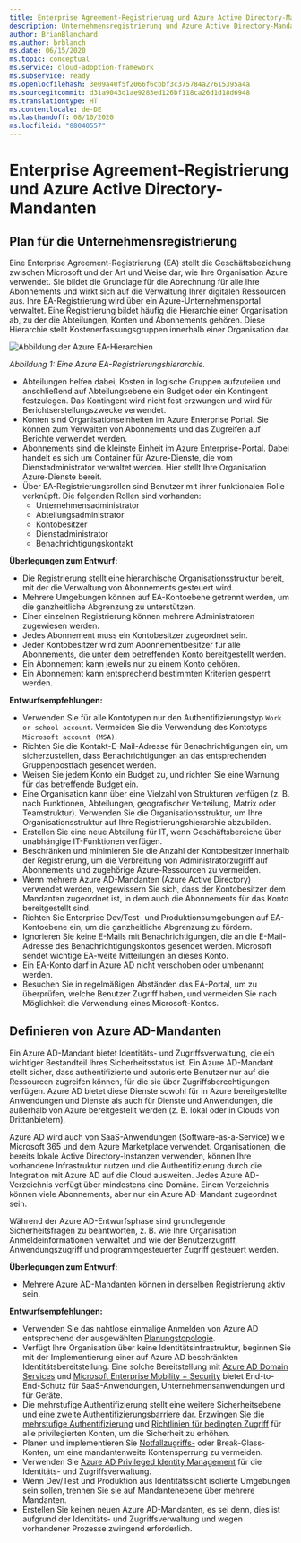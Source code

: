 ```yaml
---
title: Enterprise Agreement-Registrierung und Azure Active Directory-Mandanten
description: Unternehmensregistrierung und Azure Active Directory-Mandanten.
author: BrianBlanchard
ms.author: brblanch
ms.date: 06/15/2020
ms.topic: conceptual
ms.service: cloud-adoption-framework
ms.subservice: ready
ms.openlocfilehash: 3e09a40f5f2066f6cbbf3c375784a27615395a4a
ms.sourcegitcommit: d31a9043d1ae9283ed126bf118ca26d1d18d6948
ms.translationtype: HT
ms.contentlocale: de-DE
ms.lasthandoff: 08/10/2020
ms.locfileid: "88040557"
---
```

# <a name="enterprise-agreement-enrollment-and-azure-active-directory-tenants"></a>Enterprise Agreement-Registrierung und Azure Active Directory-Mandanten

## <a name="plan-for-enterprise-enrollment"></a>Plan für die Unternehmensregistrierung

Eine Enterprise Agreement-Registrierung (EA) stellt die Geschäftsbeziehung zwischen Microsoft und der Art und Weise dar, wie Ihre Organisation Azure verwendet. Sie bildet die Grundlage für die Abrechnung für alle Ihre Abonnements und wirkt sich auf die Verwaltung Ihrer digitalen Ressourcen aus. Ihre EA-Registrierung wird über ein Azure-Unternehmensportal verwaltet. Eine Registrierung bildet häufig die Hierarchie einer Organisation ab, zu der die Abteilungen, Konten und Abonnements gehören. Diese Hierarchie stellt Kostenerfassungsgruppen innerhalb einer Organisation dar.

![Abbildung der Azure EA-Hierarchien](./media/ea.png)

_Abbildung 1: Eine Azure EA-Registrierungshierarchie._

- Abteilungen helfen dabei, Kosten in logische Gruppen aufzuteilen und anschließend auf Abteilungsebene ein Budget oder ein Kontingent festzulegen. Das Kontingent wird nicht fest erzwungen und wird für Berichtserstellungszwecke verwendet.
- Konten sind Organisationseinheiten im Azure Enterprise Portal. Sie können zum Verwalten von Abonnements und das Zugreifen auf Berichte verwendet werden.
- Abonnements sind die kleinste Einheit im Azure Enterprise-Portal. Dabei handelt es sich um Container für Azure-Dienste, die vom Dienstadministrator verwaltet werden. Hier stellt Ihre Organisation Azure-Dienste bereit.
- Über EA-Registrierungsrollen sind Benutzer mit ihrer funktionalen Rolle verknüpft. Die folgenden Rollen sind vorhanden:
  - Unternehmensadministrator
  - Abteilungsadministrator
  - Kontobesitzer
  - Dienstadministrator
  - Benachrichtigungskontakt

**Überlegungen zum Entwurf:**

- Die Registrierung stellt eine hierarchische Organisationsstruktur bereit, mit der die Verwaltung von Abonnements gesteuert wird.
- Mehrere Umgebungen können auf EA-Kontoebene getrennt werden, um die ganzheitliche Abgrenzung zu unterstützen.
- Einer einzelnen Registrierung können mehrere Administratoren zugewiesen werden.
- Jedes Abonnement muss ein Kontobesitzer zugeordnet sein.
- Jeder Kontobesitzer wird zum Abonnementbesitzer für alle Abonnements, die unter dem betreffenden Konto bereitgestellt werden.
- Ein Abonnement kann jeweils nur zu einem Konto gehören.
- Ein Abonnement kann entsprechend bestimmten Kriterien gesperrt werden.

**Entwurfsempfehlungen:**

- Verwenden Sie für alle Kontotypen nur den Authentifizierungstyp `Work or school account`. Vermeiden Sie die Verwendung des Kontotyps `Microsoft account (MSA)`.
- Richten Sie die Kontakt-E-Mail-Adresse für Benachrichtigungen ein, um sicherzustellen, dass Benachrichtigungen an das entsprechenden Gruppenpostfach gesendet werden.
- Weisen Sie jedem Konto ein Budget zu, und richten Sie eine Warnung für das betreffende Budget ein.
- Eine Organisation kann über eine Vielzahl von Strukturen verfügen (z. B. nach Funktionen, Abteilungen, geografischer Verteilung, Matrix oder Teamstruktur). Verwenden Sie die Organisationsstruktur, um Ihre Organisationsstruktur auf Ihre Registrierungshierarchie abzubilden.
- Erstellen Sie eine neue Abteilung für IT, wenn Geschäftsbereiche über unabhängige IT-Funktionen verfügen.
- Beschränken und minimieren Sie die Anzahl der Kontobesitzer innerhalb der Registrierung, um die Verbreitung von Administratorzugriff auf Abonnements und zugehörige Azure-Ressourcen zu vermeiden.
- Wenn mehrere Azure AD-Mandanten (Azure Active Directory) verwendet werden, vergewissern Sie sich, dass der Kontobesitzer dem Mandanten zugeordnet ist, in dem auch die Abonnements für das Konto bereitgestellt sind.
- Richten Sie Enterprise Dev/Test- und Produktionsumgebungen auf EA-Kontoebene ein, um die ganzheitliche Abgrenzung zu fördern.
- Ignorieren Sie keine E-Mails mit Benachrichtigungen, die an die E-Mail-Adresse des Benachrichtigungskontos gesendet werden. Microsoft sendet wichtige EA-weite Mitteilungen an dieses Konto.
- Ein EA-Konto darf in Azure AD nicht verschoben oder umbenannt werden.
- Besuchen Sie in regelmäßigen Abständen das EA-Portal, um zu überprüfen, welche Benutzer Zugriff haben, und vermeiden Sie nach Möglichkeit die Verwendung eines Microsoft-Kontos.

## <a name="define-azure-ad-tenants"></a>Definieren von Azure AD-Mandanten

Ein Azure AD-Mandant bietet Identitäts- und Zugriffsverwaltung, die ein wichtiger Bestandteil Ihres Sicherheitsstatus ist. Ein Azure AD-Mandant stellt sicher, dass authentifizierte und autorisierte Benutzer nur auf die Ressourcen zugreifen können, für die sie über Zugriffsberechtigungen verfügen. Azure AD bietet diese Dienste sowohl für in Azure bereitgestellte Anwendungen und Dienste als auch für Dienste und Anwendungen, die außerhalb von Azure bereitgestellt werden (z. B. lokal oder in Clouds von Drittanbietern).

Azure AD wird auch von SaaS-Anwendungen (Software-as-a-Service) wie Microsoft 365 und dem Azure Marketplace verwendet. Organisationen, die bereits lokale Active Directory-Instanzen verwenden, können Ihre vorhandene Infrastruktur nutzen und die Authentifizierung durch die Integration mit Azure AD auf die Cloud ausweiten. Jedes Azure AD-Verzeichnis verfügt über mindestens eine Domäne. Einem Verzeichnis können viele Abonnements, aber nur ein Azure AD-Mandant zugeordnet sein.

Während der Azure AD-Entwurfsphase sind grundlegende Sicherheitsfragen zu beantworten, z. B. wie Ihre Organisation Anmeldeinformationen verwaltet und wie der Benutzerzugriff, Anwendungszugriff und programmgesteuerter Zugriff gesteuert werden.

**Überlegungen zum Entwurf:**

- Mehrere Azure AD-Mandanten können in derselben Registrierung aktiv sein.

**Entwurfsempfehlungen:**

- Verwenden Sie das nahtlose einmalige Anmelden von Azure AD entsprechend der ausgewählten [Planungstopologie](https://docs.microsoft.com/azure/active-directory/hybrid/plan-connect-topologies).
- Verfügt Ihre Organisation über keine Identitätsinfrastruktur, beginnen Sie mit der Implementierung einer auf Azure AD beschränkten Identitätsbereitstellung. Eine solche Bereitstellung mit [Azure AD Domain Services](https://docs.microsoft.com/azure/active-directory-domain-services) und [Microsoft Enterprise Mobility + Security](https://docs.microsoft.com/mem/intune/fundamentals/what-is-intune) bietet End-to-End-Schutz für SaaS-Anwendungen, Unternehmensanwendungen und für Geräte.
- Die mehrstufige Authentifizierung stellt eine weitere Sicherheitsebene und eine zweite Authentifizierungsbarriere dar. Erzwingen Sie die [mehrstufige Authentifizierung](https://docs.microsoft.com/azure/active-directory/authentication/concept-mfa-howitworks) und [Richtlinien für bedingten Zugriff](https://docs.microsoft.com/azure/active-directory/conditional-access/overview) für alle privilegierten Konten, um die Sicherheit zu erhöhen.
- Planen und implementieren Sie [Notfallzugriffs-](https://docs.microsoft.com/azure/active-directory/users-groups-roles/directory-emergency-access) oder Break-Glass-Konten, um eine mandantenweite Kontensperrung zu vermeiden.
- Verwenden Sie [Azure AD Privileged Identity Management](https://docs.microsoft.com/azure/active-directory/privileged-identity-management/pim-configure) für die Identitäts- und Zugriffsverwaltung.
- Wenn Dev/Test und Produktion aus Identitätssicht isolierte Umgebungen sein sollen, trennen Sie sie auf Mandantenebene über mehrere Mandanten.
- Erstellen Sie keinen neuen Azure AD-Mandanten, es sei denn, dies ist aufgrund der Identitäts- und Zugriffsverwaltung und wegen vorhandener Prozesse zwingend erforderlich.

